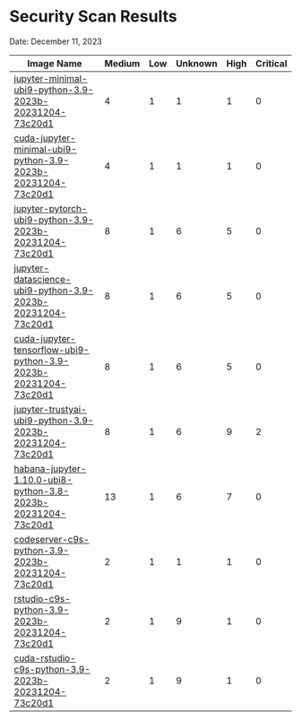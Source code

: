 # Security Scan Results

Date: December 11, 2023

| Image Name | Medium | Low | Unknown | High | Critical |
|------------|-------|-----|---------|------|------|
| [jupyter-minimal-ubi9-python-3.9-2023b-20231204-73c20d1](https://quay.io/repository/opendatahub/workbench-images/manifest/sha256:cde20ac445d25c70d95042a546334c398ed3fca73e85530f0ffef3cbdb6ec746?tab=vulnerabilities) | 4 | 1 | 1 | 1 | 0 |
| [cuda-jupyter-minimal-ubi9-python-3.9-2023b-20231204-73c20d1](https://quay.io/repository/opendatahub/workbench-images/manifest/sha256:0f2f49da81f12f900579f5ccf0f1990e2ea94a2c1a2b8848dce6f9e9d2dd6d6f?tab=vulnerabilities) | 4 | 1 | 1 | 1 | 0 |
| [jupyter-pytorch-ubi9-python-3.9-2023b-20231204-73c20d1](https://quay.io/repository/opendatahub/workbench-images/manifest/sha256:33308e9b150032feeee8a46235e94311bc5bca0da1264a6164dcfb50a08a1c4d?tab=vulnerabilities) | 8 | 1 | 6 | 5 | 0 |
| [jupyter-datascience-ubi9-python-3.9-2023b-20231204-73c20d1](https://quay.io/repository/opendatahub/workbench-images/manifest/sha256:92526746eb68c5d9484613445e2dab19c92885758df67611b70b5d50ff392247?tab=vulnerabilities) | 8 | 1 | 6 | 5 | 0 |
| [cuda-jupyter-tensorflow-ubi9-python-3.9-2023b-20231204-73c20d1](https://quay.io/repository/opendatahub/workbench-images/manifest/sha256:88787e5761cf979e3e9b97f29d945bc510699d39083445279d75e8b7e1925ffb?tab=vulnerabilities) | 8 | 1 | 6 | 5 | 0 |
| [jupyter-trustyai-ubi9-python-3.9-2023b-20231204-73c20d1](https://quay.io/repository/opendatahub/workbench-images/manifest/sha256:6720f6f7f0d82632e14ba3874f686c4a066546b587b6166e55aa63dc5317903d?tab=vulnerabilities) | 8 | 1 | 6 | 9 | 2 |
| [habana-jupyter-1.10.0-ubi8-python-3.8-2023b-20231204-73c20d1](https://quay.io/repository/opendatahub/workbench-images/manifest/sha256:6e2859e22940b9d9b84c20a44e67740eac0a03839c5fa87b8480d23e1c423a29?tab=vulnerabilities) | 13 | 1 | 6 | 7 | 0 |
| [codeserver-c9s-python-3.9-2023b-20231204-73c20d1](https://quay.io/repository/opendatahub/workbench-images/manifest/sha256:567aea6487138061ccec512bdfeed754abd30254a7d187d1509ba31ae8d21202?tab=vulnerabilities) | 2 | 1 | 1 | 1 | 0 |
| [rstudio-c9s-python-3.9-2023b-20231204-73c20d1](https://quay.io/repository/opendatahub/workbench-images/manifest/sha256:9fb1c4d00b7eb83a80643ad944b8c8adbf7274e613d904aa94ec2be819cdf06a?tab=vulnerabilities) | 2 | 1 | 9 | 1 | 0 |
| [cuda-rstudio-c9s-python-3.9-2023b-20231204-73c20d1](https://quay.io/repository/opendatahub/workbench-images/manifest/sha256:e7fcb44bd02ce69d55e45e2fcefcfd8799eaea16c65edf1d46ac4679da58d362?tab=vulnerabilities) | 2 | 1 | 9 | 1 | 0 |

